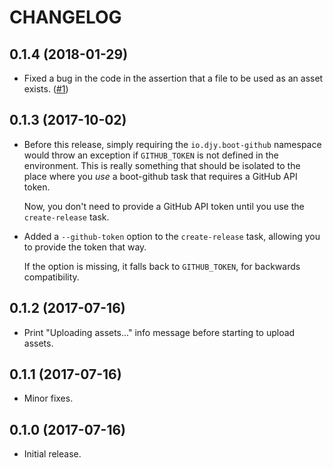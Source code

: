 # CHANGELOG

## 0.1.4 (2018-01-29)

* Fixed a bug in the code in the assertion that a file to be used as an asset
  exists. ([#1](https://github.com/daveyarwood/boot-github/issues/1))

## 0.1.3 (2017-10-02)

* Before this release, simply requiring the `io.djy.boot-github` namespace would
  throw an exception if `GITHUB_TOKEN` is not defined in the environment. This
  is really something that should be isolated to the place where you _use_ a
  boot-github task that requires a GitHub API token.

  Now, you don't need to provide a GitHub API token until you use the
  `create-release` task.

* Added a `--github-token` option to the `create-release` task, allowing you to
  provide the token that way.

  If the option is missing, it falls back to `GITHUB_TOKEN`, for backwards
  compatibility.

## 0.1.2 (2017-07-16)

* Print "Uploading assets..." info message before starting to upload assets.

## 0.1.1 (2017-07-16)

* Minor fixes.

## 0.1.0 (2017-07-16)

* Initial release.
